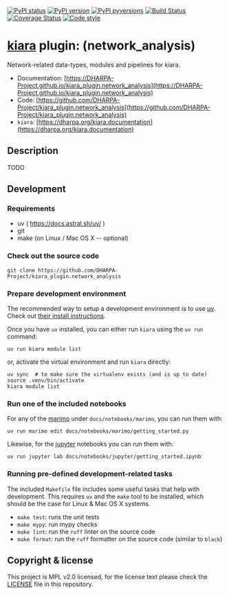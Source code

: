[![PyPI status](https://img.shields.io/pypi/status/kiara_plugin.network_analysis.svg)](https://pypi.python.org/pypi/kiara_plugin.network_analysis/)
[![PyPI version](https://img.shields.io/pypi/v/kiara_plugin.network_analysis.svg)](https://pypi.python.org/pypi/kiara_plugin.network_analysis/)
[![PyPI pyversions](https://img.shields.io/pypi/pyversions/kiara_plugin.network_analysis.svg)](https://pypi.python.org/pypi/kiara_plugin.network_analysis/)
[![Build Status](https://img.shields.io/endpoint.svg?url=https%3A%2F%2Factions-badge.atrox.dev%2FDHARPA-Project%2Fkiara%2Fbadge%3Fref%3Ddevelop&style=flat)](https://actions-badge.atrox.dev/DHARPA-Project/kiara_plugin.network_analysis/goto?ref=develop)
[![Coverage Status](https://coveralls.io/repos/github/DHARPA-Project/kiara_plugin.network_analysis/badge.svg?branch=develop)](https://coveralls.io/github/DHARPA-Project/kiara_plugin.network_analysis?branch=develop)
[![Code style](https://img.shields.io/badge/code%20style-black-000000.svg)](https://github.com/ambv/black)

# [**kiara**](https://dharpa.org/kiara.documentation) plugin: (network_analysis)

Network-related data-types, modules and pipelines for kiara.

 - Documentation: [https://DHARPA-Project.github.io/kiara_plugin.network_analysis](https://DHARPA-Project.github.io/kiara_plugin.network_analysis)
 - Code: [https://github.com/DHARPA-Project/kiara_plugin.network_analysis](https://github.com/DHARPA-Project/kiara_plugin.network_analysis)
 - `kiara`: [https://dharpa.org/kiara.documentation](https://dharpa.org/kiara.documentation)

## Description

TODO

## Development

### Requirements

- uv ( https://docs.astral.sh/uv/ )
- git
- make (on Linux / Mac OS X -- optional)

### Check out the source code

```
git clone https://github.com/DHARPA-Project/kiara_plugin.network_analysis
```

### Prepare development environment

The recommended way to setup a development environment is to use [uv](https://docs.astral.sh/uv/). Check out [their install instructions](https://docs.astral.sh/uv/getting-started/installation/).

Once you have `uv` installed, you can either run `kiara` using the `uv run` command:

```
uv run kiara module list
```

or, activate the virtual environment and run `kiara` directly:

```
uv sync  # to make sure the virtualenv exists (and is up to date)
source .venv/bin/activate
kiara module list
```

### Run one of the included notebooks

For any of the [marimo](https://marimo.io/) under `docs/notebooks/marimo`, you can run them with:

```
uv run marimo edit docs/notebooks/marimo/getting_started.py
```

Likewise, for the [jupyter](https://jupyter.org/) notebooks you can run them with:
```
uv run jupyter lab docs/notebooks/jupyter/getting_started.ipynb
```

### Running pre-defined development-related tasks

The included `Makefile` file includes some useful tasks that help with development. This requires `uv` and the `make` tool to be
installed, which should be the case for Linux & Mac OS X systems.

- `make test`: runs the unit tests
- `make mypy`: run mypy checks
- `make lint`: run the `ruff` linter on the source code
- `make format`: run the `ruff` formatter on the source code (similar to `black`)

## Copyright & license

This project is MPL v2.0 licensed, for the license text please check the [LICENSE](/LICENSE) file in this repository.
